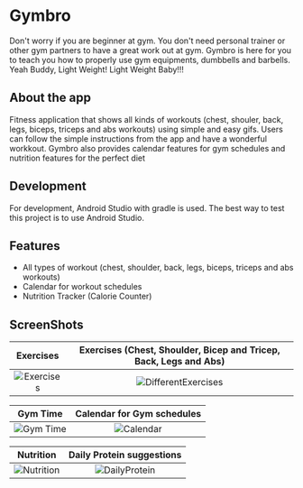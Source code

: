 # Gymbro

Don't worry if you are beginner at gym. You don't need personal trainer or other gym partners to have a great work out at gym.
Gymbro is here for you to teach you how to properly use gym equipments, dumbbells and barbells.
Yeah Buddy, Light Weight! Light Weight Baby!!! 

## About the app
Fitness application that shows all kinds of workouts (chest, shouler, back, legs, biceps, triceps and abs workouts) using simple and easy gifs.
Users can follow the simple instructions from the app and have a wonderful workkout.
Gymbro also provides calendar features for gym schedules and nutrition features for the perfect diet 

## Development

For development, Android Studio with gradle is used. The best way to test this project is to use Android Studio.


## Features
- All types of workout (chest, shoulder, back, legs, biceps, triceps and abs workouts)
- Calendar for workout schedules
- Nutrition Tracker (Calorie Counter)

## ScreenShots
Exercises                   |Exercises (Chest, Shoulder, Bicep and Tricep, Back, Legs and Abs)              
:-------------------------:|:-------------------------:
![Exercises](https://github.com/sithukaungset/gymbro/blob/main/gymbro_photos/Screenshot%20from%202022-05-16%2010-39-29.png) | ![DifferentExercises](https://github.com/sithukaungset/gymbro/blob/main/gymbro_photos/Screenshot%20from%202022-05-16%2010-39-36.png)

Gym Time                |Calendar for Gym schedules                
:-------------------------:|:-------------------------:
![Gym Time](https://github.com/sithukaungset/gymbro/blob/main/gymbro_photos/Screenshot%20from%202022-05-16%2010-40-30.png) | ![Calendar](https://github.com/sithukaungset/gymbro/blob/main/gymbro_photos/Screenshot%20from%202022-05-16%2010-40-49.png)

Nutrition               |Daily Protein suggestions                
:-------------------------:|:-------------------------:
![Nutrition](https://github.com/sithukaungset/gymbro/blob/main/gymbro_photos/Screenshot%20from%202022-05-16%2010-40-30.png) | ![DailyProtein](https://github.com/sithukaungset/gymbro/blob/main/gymbro_photos/Screenshot%20from%202022-05-16%2010-40-49.png)
